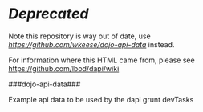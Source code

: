 
*Deprecated*
====
Note this repository is way out of date, use *https://github.com/wkeese/dojo-api-data* instead.

For information where this HTML came from, please see https://github.com/lbod/dapi/wiki 

###dojo-api-data###


Example api data to be used by the dapi grunt devTasks
